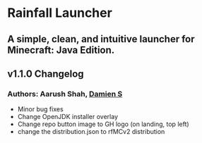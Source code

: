 # Rainfall Launcher
## A simple, clean, and intuitive launcher for Minecraft: Java Edition.

## v1.1.0 Changelog
### Authors: Aarush Shah, [Damien S](https://github.com/vividcolorss)
- Minor bug fixes
- Change OpenJDK installer overlay
- Change repo button image to GH logo (on landing, top left)
- change the distribution.json to rfMCv2 distribution
